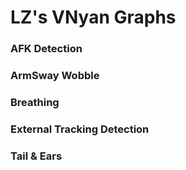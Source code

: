# LZ's VNyan Graphs

### AFK Detection
### ArmSway Wobble
### Breathing
### External Tracking Detection
### Tail & Ears
